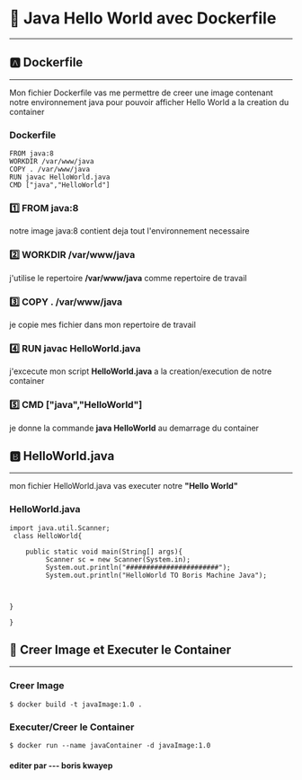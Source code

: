 
# :rocket: Java Hello World avec Dockerfile
-----------------------------------
## :a: Dockerfile
-------------------------------
  Mon fichier Dockerfile vas me permettre de creer une image contenant notre environnement java pour pouvoir afficher Hello World a la creation du container 
 ### Dockerfile
 ```
FROM java:8
WORKDIR /var/www/java
COPY . /var/www/java
RUN javac HelloWorld.java
CMD ["java","HelloWorld"]

 ```
### :one: FROM java:8
notre image java:8 contient deja tout l'environnement necessaire

### :two: WORKDIR /var/www/java
j'utilise le repertoire **/var/www/java** comme repertoire de travail

### :three: COPY . /var/www/java
je copie mes fichier dans mon repertoire de travail

### :four: RUN javac HelloWorld.java
j'excecute mon script **HelloWorld.java** a la creation/execution de notre container

### :five: CMD ["java","HelloWorld"]
je donne la commande  **java HelloWorld** au demarrage du container


## :b: HelloWorld.java
--------------------------------
mon fichier HelloWorld.java vas executer notre **"Hello World"**

### HelloWorld.java

```
import java.util.Scanner;
 class HelloWorld{

	public static void main(String[] args){
		 Scanner sc = new Scanner(System.in); 
		 System.out.println("#######################");
		 System.out.println("HelloWorld TO Boris Machine Java");



}

}
```
## :notebook: Creer Image et Executer le Container
-------------------------------------------

### Creer Image
```
$ docker build -t javaImage:1.0 .
```

### Executer/Creer le Container
```
$ docker run --name javaContainer -d javaImage:1.0 

```
#### editer par --- boris kwayep
